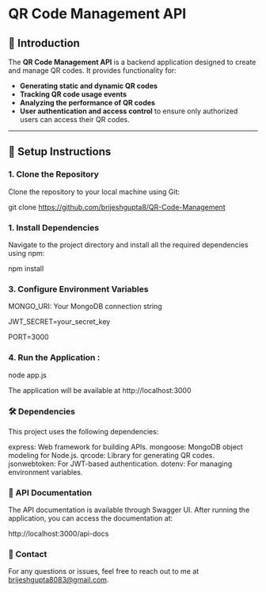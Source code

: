 # QR Code Management API

## 🌟 Introduction

The **QR Code Management API** is a backend application designed to create and manage QR codes. It provides functionality for:

- **Generating static and dynamic QR codes**
- **Tracking QR code usage events**
- **Analyzing the performance of QR codes**
- **User authentication and access control** to ensure only authorized users can access their QR codes.

---

## 🚀 Setup Instructions

### 1. Clone the Repository

Clone the repository to your local machine using Git:

git clone https://github.com/brijeshgupta8/QR-Code-Management


### 1. Install Dependencies

Navigate to the project directory and install all the required dependencies using npm:

npm install


### 3. Configure Environment Variables

MONGO_URI: Your MongoDB connection string

JWT_SECRET=your_secret_key

PORT=3000


### 4. Run the Application :
   
node app.js

The application will be available at http://localhost:3000


### 🛠️ Dependencies

This project uses the following dependencies:

express: Web framework for building APIs.
mongoose: MongoDB object modeling for Node.js.
qrcode: Library for generating QR codes.
jsonwebtoken: For JWT-based authentication.
dotenv: For managing environment variables.


### 📄 API Documentation

The API documentation is available through Swagger UI. After running the application, you can access the documentation at:

http://localhost:3000/api-docs

### 💬 Contact

For any questions or issues, feel free to reach out to me at brijeshgupta8083@gmail.com.



